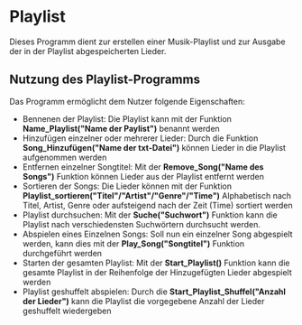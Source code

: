 # Playlist

Dieses Programm dient zur erstellen einer Musik-Playlist und zur Ausgabe der in der Playlist abgespeicherten Lieder.

## Nutzung des Playlist-Programms

Das Programm ermöglicht dem Nutzer folgende Eigenschaften:

- Bennenen der Playlist: Die Playlist kann mit der Funktion **Name_Playlist("Name der Paylist")** benannt werden
- Hinzufügen einzelner oder mehrerer Lieder: Durch die Funktion **Song_Hinzufügen("Name der txt-Datei")** können Lieder in die Playlist aufgenommen werden
- Entfernen einzelner Songtitel: Mit der **Remove_Song("Name des Songs")** Funktion können Lieder aus der Playlist entfernt werden
- Sortieren der Songs: Die Lieder können mit der Funktion **Playlist_sortieren("Titel"/"Artist"/"Genre"/"Time")** Alphabetisch nach Titel, Artist, Genre oder aufsteigend nach der Zeit (Time) sortiert werden
- Playlist durchsuchen: Mit der **Suche("Suchwort")** Funktion kann die Playlist nach verschiedensten Suchwörtern durchsucht werden.
- Abspielen eines Einzelnen Songs: Soll nun ein einzelner Song abgespielt werden, kann dies mit der **Play_Song("Songtitel")** Funktion durchgeführt werden
- Starten der gesamten Playlist: Mit der **Start_Playlist()** Funktion kann die gesamte Playlist in der Reihenfolge der Hinzugefügten Lieder abgespielt werden
- Playlist geshuffelt abspielen: Durch die **Start_Playlist_Shuffel("Anzahl der Lieder")** kann die Playlist die vorgegebene Anzahl der Lieder geshuffelt wiedergeben
